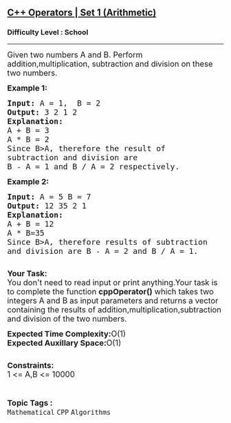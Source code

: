 <h2><a href="https://www.geeksforgeeks.org/problems/c-operators4602/1?page=2&difficulty=School&status=unsolved&sortBy=submissions">C++ Operators | Set 1 (Arithmetic)</a></h2><h3>Difficulty Level : School</h3><hr><div class="problems_problem_content__Xm_eO"><p><span style="font-size:18px">Given two numbers A and B. Perform addition,multiplication, subtraction and&nbsp;division on these two numbers.</span></p>

<p><span style="font-size:18px"><strong>Example 1:</strong></span></p>

<pre><span style="font-size:18px"><strong>Input:</strong> A = 1,  B = 2
<strong>Output:</strong> 3 2 1 2
<strong>Explanation:</strong>
A + B = 3
A * B = 2
Since B&gt;A, therefore the result of
subtraction and division are
B - A = 1 and B / A = 2 respectively.</span></pre>

<p><span style="font-size:18px"><strong>Example 2:</strong></span></p>

<pre><span style="font-size:18px"><strong>Input:</strong> A = 5 B = 7
<strong>Output:</strong> 12 35 2 1
<strong>Explanation:</strong>
A + B = 12
A * B=35
Since B&gt;A, therefore results of subtraction
and division are B - A = 2 and B / A = 1.</span></pre>

<p><br>
<span style="font-size:18px"><strong>Your Task:</strong><br>
You don't need to read input or print anything.Your task is to complete the function <strong>cppOperator()</strong> which takes two integers A and B as input parameters and returns a vector containing the results of addition,multiplication,subtraction and division of the two numbers.</span></p>

<p><span style="font-size:18px"><strong>Expected Time Complexity:</strong>O(1)<br>
<strong>Expected Auxillary Space:</strong>O(1)</span><br>
&nbsp;</p>

<p><span style="font-size:18px"><strong>Constraints:</strong><br>
1 &lt;= A,B &lt;= 10000</span></p>
</div><br><p><span style=font-size:18px><strong>Topic Tags : </strong><br><code>Mathematical</code>&nbsp;<code>CPP</code>&nbsp;<code>Algorithms</code>&nbsp;